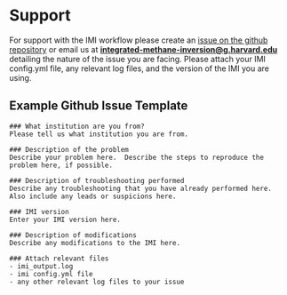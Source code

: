 Support
=======

For support with the IMI workflow please create an [issue on the github repository](https://github.com/geoschem/integrated_methane_inversion/issues/new) or email us at **integrated-methane-inversion@g.harvard.edu** detailing the nature of the issue you are facing. Please attach your IMI config.yml file, any relevant log files, and the version of the IMI you are using.

Example Github Issue Template
-----------------------------

```
### What institution are you from?
Please tell us what institution you are from.

### Description of the problem
Describe your problem here.  Describe the steps to reproduce the problem here, if possible.

### Description of troubleshooting performed
Describe any troubleshooting that you have already performed here. Also include any leads or suspicions here.

### IMI version
Enter your IMI version here.

### Description of modifications
Describe any modifications to the IMI here.

### Attach relevant files
- imi_output.log
- imi config.yml file
- any other relevant log files to your issue
```